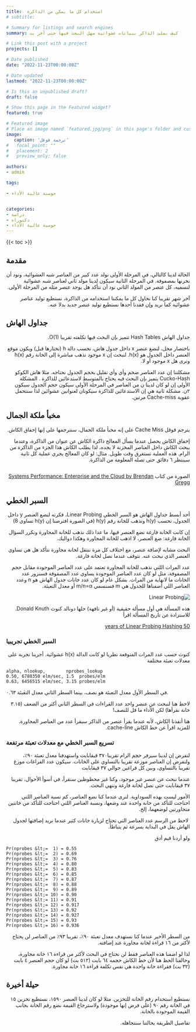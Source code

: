 ```yaml
---
title:  استخدام كل ما يمكن من الذاكرة
# subtitle: 

# Summary for listings and search engines
summary: كيف نملئ الذاكر ببيانات عشوائية سهل البحث فيها حتى آخر بت

# Link this post with a project
projects: []

# Date published
date: "2022-11-23T00:00:00Z"

# Date updated
lastmod: "2022-11-23T00:00:00Z"

# Is this an unpublished draft?
draft: false

# Show this page in the Featured widget?
featured: true

# Featured image
# Place an image named `featured.jpg/png` in this page's folder and customize its options here.
image:
   caption: 'ترجمة قوقل'
#   focal_point: ""
#   placement: 2
#   preview_only: false

authors:
- admin

tags:

- حوسبة عالية الأداء


categories:
- دراسة
- دكتوراه
- حوسبة عالية الأداء
---
```


<style>
h1, h2, h3, h4, h5, h6, h7
{
font-weight: bold; // it was normal
}
</style>
{{< toc >}}


## مقدمة

<p dir="rtl">الحالة لدينا كالتالي، في المرحلة الأولى نولد عدد كبير من العناصر شبه العشوائية، ونود أن نخزنها بمصفوفة. في المرحلة الثانية سيكون لدينا مولد ثاني لعناصر شبه عشوائية لنسميه، كل عنصر من المولد الثاني نود أن نتأكد هل يوجد عنصر مثله من المرحلة الأولى.</p>

<p dir="rtl">آخر شهر تقريبا كنا نحاول كل ما يمكننا استخدامه من الذاكرة، نستطيع توليد عناصر عشوائية كما نريد وإن فقدنا أحدها نستطيع توليد عنصر جديد بدلا عنه.</p>

## جداول الهاش

<p dir="rtl">جداول الهاش Hash Tables تتميز بإن البحث فيها تكلفته تقريبا O(1).</p>

<p dir="rtl">
باختصار مخل، لنضغ عنصر x داخل جدول هاش، نحسب دالة  h (نختارها قبل) ويكون موقع العنصر داخل الجدول هو h(x). لنبحث إن x موجود نذهب مباشرة إلى الخانة رقم h(x) ونرى هل x موجود أو لا. 
</p>

<p dir="rtl">مشكلتنا إن عدد العناصر ضخم وأي وأي تقليل بحجم الجدول نحتاجه. مثلا هاش الكوكو Cucko-Hash يتميز بإن البحث فيه يحتاج بالمتوسط لاستدعائين للذاكرة . المشكلة الأولى إن لو كان لدينا ن من العناصر في المرحلة الأولى سيكون حجم الجدول سيكون ٢ن.  مشكلة ثانية هي إن الاستدعائين للذاكرة سيكونان لعنوانين عشوائين لذا سنتحمل عقوبة Cache-miss مرتين. </p>

## مخبأ ملكة الجمال

<p dir="rtl">يترجم قوقل Cache Miss على إنه مخبأ ملكة الجمال، سنترجمها على إنها إخفاق الكاش.</p>

<p dir="rtl">إخفاق الكاش  يحصل عندما يسأل المعالج ذاكرة الكاش عن عنوان من الذاكرة، وعندما يبحث الكاش داخل العناصر المخزنة لا يجده، لذا يطلب الكاش هذا الجزء من الذاكرة من الرام. هذه العملية تستغرق وقت طويل. مثال: لو كان المعالج يجري عملية كل ثانية سينتظر ٦ دقائق حتى تصله المعلومة من الذاكرة.</p>

<p dir="rtl"><img src="system_latency.jpg" alt="" title="" /></p>

<p dir="rtl">الصورة من كتاب 
<a href="https://www.amazon.com/Systems-Performance-Brendan-Gregg-dp-0136820158/dp/0136820158">Systems Performance: Enterprise and the Cloud by Brendan Gregg</a></p>

## السبر الخطي

<p dir="rtl">أحد أبسط جداول الهاش هو السبر الخطي Linear Probing، فكرته لنضع العنصر y داخل الجدول، نحسب h(y) ونذهب للخانة رقم h(y)  (في الصورة افترضنا إن h(y) تساوي 8)</p>

<p dir="rtl">إن كانت الخانة فارغة نضع العنصر فيها، ما عدا ذلك نذهب للخانة المجاورة ونكرر السؤال الخانة فارغة: ضغ العنصر، لا اذهب للخانة المجاورة وهكذا دواليك.</p>

<p dir="rtl">البحث مشابه لإضافة عنصر، مع اختلاف كل مرة ننتقل لخانة مجاورة نتأكد هل هي تساوي العنصر الذي نبحث عنه. نتوقف عندما نصل لخانة فارغة.</p>

<p dir="rtl">عدد المرات اللتي نذهب للخانة المجاورة تعتمد على عدد العناصر الموجودة مقابل حجم المصفوفة، مثل لو كان عدد العناصر الموجودة يساوي عدد المصفوفة فسنزور عدد الخانات ما لانهاية من المرات. بشكل عام  لو كان عدد خانات جدول الهاش هو n وعدد العناصر اللي أضفناها للجدول هي m فسنسمي m/n=α أو معدل التعبئة.</p>

<p dir="rtl"><img src="linear_probing.jpg" alt="Linear Probing" title="" /></p>

<p dir="rtl">هذه المسألة هي أول مسألة حقيقية (أو غير تافهة)  حلها دونالد كنوث Donald Knuth. للاستزادة عن تاريخ المسألة اقرأ </p>

<p dir="rtl"><a href="http://aofa2013.lsi.upc.edu/slides/Viola.pdf">50 years of Linear Probing Hashing</a></p>

### السبر الخطي تجريبيا

<p dir="rtl">كنوث حسب عدد المرات المتوقعة نظريا لو كانت الدالة h(x) عشوائية.
أجرينا تجربة على معدلات تعبئة مختلفة</p>

```
alpha, nlookup,        nprobes_lookup
0.50, 6780350 elm/sec, 1.5  probes/elm
0.63, 6456515 elm/sec, 3.15 probes/elm
```
في السطر الأول معدل التعبئة هو نصف، بينما السطر الثاني معدل التعٰبئة ٠.٦٣.</p>

<p dir="rtl">لاحظ هنا لنبحث عن عنصر واحد عدد القراءات في السطر الثاني أكثر من الضعف (٣.١٥ خانة نقرأها) لكن الأداء ما قل للنصف!</p>

<p dir="rtl">هنا أنقذنا الكاش، لأنه عندما يقرأ عنصر من الذاكر سيقرأ عدد من العناصر المجاورة. للمزيد اقرأ عن خط الكاش cache-line. </p>

### تسريع السبر الخطي مع معدلات تعبئة مرتفعة

<p dir="rtl">لنفرض إن لدينا سيرفر حجم الرام تقريبا٣٧٠ قيقابايت واستهدفنا معدل تعبئة ٩٠٪، ولنفرض إن العناصر موزعة تقريبا بالتساوي على الخانات. سيكون عدد الفراغات موزع تقريبا بالتساوي، وبين كل فراغين حوالي ٣٧ قيقابايت</p>

<p dir="rtl">عندما نبحث عن عنصر غير موجود، وكنا غير محظوظين سنقرأ، في أسوأ الأحوال، تقريبا ٣٧ قيقابايت حتى نصل لخانة 
فارغة وننهي البحث.</p>

<p dir="rtl">الأمور ليست بهذه السوداوية. لنرى عندما كنا نضع العناصر، كم نسبة العناصر اللتي احتاجت للتأكد من خانة واحدة  عند وضعها، ونسبة العناصر اللتي احتاجت للتأكد من خانتين متجاورتين لوضعهما، إلخ.</p>

<p dir="rtl"><img src="90_filling_rate.jpg" alt="" title="" />
لاحظ من الرسم عدد العناصر التي تحتاج لزيارة خانات كثير عندما نريد إضافتها لجدول الهاش يقل في البداية بسرعة ثم يتباطأ.</p>

<p dir="rtl">ولو أردنا قيم أدق </p>

```
Pr(nprobes &lt;=  1) = 0.55
Pr(nprobes &lt;=  2) = 0.69
Pr(nprobes &lt;=  3) = 0.76
Pr(nprobes &lt;=  4) = 0.80
Pr(nprobes &lt;=  5) = 0.83
Pr(nprobes &lt;=  6) = 0.85
Pr(nprobes &lt;=  7) = 0.87
Pr(nprobes &lt;=  8) = 0.88
Pr(nprobes &lt;=  9) = 0.89
Pr(nprobes &lt;= 10) = 0.90
Pr(nprobes &lt;= 11) = 0.91
Pr(nprobes &lt;= 12) = 0.917
Pr(nprobes &lt;= 13) = 0.92
Pr(nprobes &lt;= 14) = 0.927
Pr(nprobes &lt;= 15) = 0.93
Pr(nprobes &lt;= 16) = 0.936
```

<p dir="rtl">من السطر الأخير عندما كنا نستهدف معدل تعبئة ٩٠٪، تقريبا ٩٣٪ من العناصر لن يحتاج لأكثر من ١٦ قراءة لخانة مجاورة عند إضافته.</p>

<p dir="rtl">لذا لو اضفنا هذه العناصر فقط لن نحتاج في البحث لأكثر من قراءة ١٦ خانة مجاورة، وحالفنا الحظ هنا لأن خط الكاش حجمه ٦٤ بايت (٥١٢ بت) لو كان حجم العنصر ٤ بايت (٣٢ بت) فقراءة خانة واحدة هي نفس تكلفة قراءة ١٦ خانة مجاورة.</p>

## حيلة أخيرة

<p dir="rtl">نستطيع استخدام رقم الخانة للتخزين. مثلا لو كان لدينا العنصر ١٥٩٠، نستطيع تخزين ١٥ في الخانة رقم ٩٠ (على فرض إنها موجودة) ولاسترجاع القيمة نضع رقم الخانة بجانب القيمة الموجودة بالخانة.</p>

<p dir="rtl">تفاصيل الطريقة بحالتنا سنتجاهله.</p>

